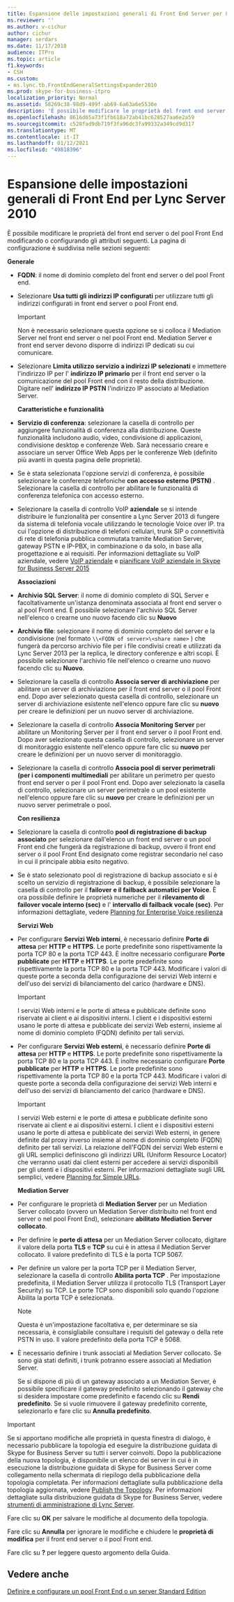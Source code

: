 ```yaml
---
title: Espansione delle impostazioni generali di Front End Server per Lync Server 2010
ms.reviewer: ''
ms.author: v-cichur
author: cichur
manager: serdars
ms.date: 11/17/2018
audience: ITPro
ms.topic: article
f1.keywords:
- CSH
ms.custom:
- ms.lync.tb.FrontEndGeneralSettingsExpander2010
ms.prod: skype-for-business-itpro
localization_priority: Normal
ms.assetid: 58269c38-98d9-499f-ab69-6a63a6e5530e
description: 'È possibile modificare le proprietà del front end server o del pool Front End modificando o configurando gli attributi seguenti. La pagina di configurazione è suddivisa nelle sezioni seguenti:'
ms.openlocfilehash: 8616d65a73f1fb618a72ab41bc628527aa6e2a59
ms.sourcegitcommit: c528fad9db719f3fa96dc3fa99332a349cd9d317
ms.translationtype: MT
ms.contentlocale: it-IT
ms.lasthandoff: 01/12/2021
ms.locfileid: "49818396"
---
```

# <a name="front-end-general-settings-expander-for-lync-server-2010"></a>Espansione delle impostazioni generali di Front End per Lync Server 2010

È possibile modificare le proprietà del front end server o del pool Front End modificando o configurando gli attributi seguenti. La pagina di configurazione è suddivisa nelle sezioni seguenti:

 **Generale**

- **FQDN**: il nome di dominio completo del front end server o del pool Front end.

- Selezionare **Usa tutti gli indirizzi IP configurati** per utilizzare tutti gli indirizzi configurati in front end server o pool Front end.

    > [!IMPORTANT]
    > Non è necessario selezionare questa opzione se si colloca il Mediation Server nel front end server o nel pool Front end. Mediation Server e front end server devono disporre di indirizzi IP dedicati su cui comunicare.

- Selezionare **Limita utilizzo servizio a indirizzi IP selezionati** e immettere l'indirizzo IP per l' **indirizzo IP primario** per il front end server o la comunicazione del pool Front end con il resto della distribuzione. Digitare nell' **indirizzo IP PSTN** l'indirizzo IP associato al Mediation Server.

    **Caratteristiche e funzionalità**

- **Servizio di conferenza**: selezionare la casella di controllo per aggiungere funzionalità di conferenza alla distribuzione. Queste funzionalità includono audio, video, condivisione di applicazioni, condivisione desktop e conferenze Web. Sarà necessario creare e associare un server Office Web Apps per le conferenze Web (definito più avanti in questa pagina delle proprietà).

- Se è stata selezionata l'opzione servizi di conferenza, è possibile selezionare le conferenze telefoniche **con accesso esterno (PSTN)** . Selezionare la casella di controllo per abilitare le funzionalità di conferenza telefonica con accesso esterno.

- Selezionare la casella di controllo VoIP **aziendale** se si intende distribuire le funzionalità per consentire a Lync Server 2013 di fungere da sistema di telefonia vocale utilizzando le tecnologie Voice over IP. tra cui l'opzione di distribuzione di telefoni cellulari, trunk SIP o connettività di rete di telefonia pubblica commutata tramite Mediation Server, gateway PSTN e IP-PBX, in combinazione o da solo, in base alla progettazione e ai requisiti. Per informazioni dettagliate su VoIP aziendale, vedere [VoIP aziendale](https://technet.microsoft.com/library/c9da8099-6f4f-4346-ac67-f041bb96072c.aspx) e [pianificare VoIP aziendale in Skype for Business Server 2015](../../plan-your-deployment/enterprise-voice-solution/enterprise-voice.md)

    **Associazioni**

- **Archivio SQL Server**: il nome di dominio completo di SQL Server e facoltativamente un'istanza denominata associata al front end server o al pool Front end. È possibile selezionare l'archivio SQL Server nell'elenco o crearne uno nuovo facendo clic su **Nuovo**

- **Archivio file**: selezionare il nome di dominio completo del server e la condivisione (nel formato  `\\<FQDN of server>\<share name>` ) che fungerà da percorso archivio file per i file condivisi creati e utilizzati da Lync Server 2013 per la replica, le directory conferenze e altri scopi. È possibile selezionare l'archivio file nell'elenco o crearne uno nuovo facendo clic su **Nuovo**.

- Selezionare la casella di controllo **Associa server di archiviazione** per abilitare un server di archiviazione per il front end server o il pool Front end. Dopo aver selezionato questa casella di controllo, selezionare un server di archiviazione esistente nell'elenco oppure fare clic su **nuovo** per creare le definizioni per un nuovo server di archiviazione.

- Selezionare la casella di controllo **Associa Monitoring Server** per abilitare un Monitoring Server per il front end server o il pool Front end. Dopo aver selezionato questa casella di controllo, selezionare un server di monitoraggio esistente nell'elenco oppure fare clic su **nuovo** per creare le definizioni per un nuovo server di monitoraggio.

- Selezionare la casella di controllo **Associa pool di server perimetrali (per i componenti multimediali** per abilitare un perimetro per questo front end server o per il pool Front end. Dopo aver selezionato la casella di controllo, selezionare un server perimetrale o un pool esistente nell'elenco oppure fare clic su **nuovo** per creare le definizioni per un nuovo server perimetrale o pool.

  **Con resilienza**

- Selezionare la casella di controllo **pool di registrazione di backup associato** per selezionare dall'elenco un front end server o un pool Front end che fungerà da registrazione di backup, ovvero il front end server o il pool Front End designato come registrar secondario nel caso in cui il principale abbia esito negativo.

- Se è stato selezionato pool di registrazione di backup associato e si è scelto un servizio di registrazione di backup, è possibile selezionare la casella di controllo per il **failover e il failback automatici per Voice**. È ora possibile definire le proprietà numeriche per il **rilevamento di failover vocale interno (sec)** e l' **intervallo di failback vocale (sec)**. Per informazioni dettagliate, vedere [Planning for Enterprise Voice resilienza](https://technet.microsoft.com/library/ca116700-1055-4ca5-9b87-4c7f380c3655.aspx)

  **Servizi Web**

- Per configurare **Servizi Web interni**, è necessario definire **Porte di attesa** per **HTTP** e **HTTPS**. Le porte predefinite sono rispettivamente la porta TCP 80 e la porta TCP 443. È inoltre necessario configurare **Porte pubblicate** per **HTTP** e **HTTPS**. Le porte predefinite sono rispettivamente la porta TCP 80 e la porta TCP 443. Modificare i valori di queste porte a seconda della configurazione dei servizi Web interni e dell'uso dei servizi di bilanciamento del carico (hardware e DNS).

    > [!IMPORTANT]
    > I servizi Web interni e le porte di attesa e pubblicate definite sono riservate ai client e ai dispositivi interni. I client e i dispositivi esterni usano le porte di attesa e pubblicate dei servizi Web esterni, insieme al nome di dominio completo (FQDN) definito per tali servizi.

- Per configurare **Servizi Web esterni**, è necessario definire **Porte di attesa** per **HTTP** e **HTTPS**. Le porte predefinite sono rispettivamente la porta TCP 80 e la porta TCP 443. È inoltre necessario configurare **Porte pubblicate** per **HTTP** e **HTTPS**. Le porte predefinite sono rispettivamente la porta TCP 80 e la porta TCP 443. Modificare i valori di queste porte a seconda della configurazione dei servizi Web interni e dell'uso dei servizi di bilanciamento del carico (hardware e DNS).

    > [!IMPORTANT]
    > I servizi Web esterni e le porte di attesa e pubblicate definite sono riservate ai client e ai dispositivi esterni. I client e i dispositivi esterni usano le porte di attesa e pubblicate dei servizi Web esterni, in genere definite dal proxy inverso insieme al nome di dominio completo (FQDN) definito per tali servizi. La relazione dell'FQDN dei servizi Web esterni e gli URL semplici definiscono gli indirizzi URL (Uniform Resource Locator) che verranno usati dai client esterni per accedere ai servizi disponibili per gli utenti e i dispositivi esterni. Per informazioni dettagliate sugli URL semplici, vedere [Planning for Simple URLs](https://technet.microsoft.com/library/20e4f4b6-b7ff-4297-b00d-d1211ee800ac.aspx).

  **Mediation Server**

- Per configurare le proprietà di **Mediation Server** per un Mediation Server collocato (ovvero un Mediation Server distribuito nel front end server o nel pool Front End), selezionare **abilitato Mediation Server collocato**.

- Per definire le **porte di attesa** per un Mediation Server collocato, digitare il valore della porta **TLS** e **TCP** su cui è in attesa il Mediation Server collocato. Il valore predefinito di TLS è la porta TCP 5067.

- Per definire un valore per la porta TCP per il Mediation Server, selezionare la casella di controllo **Abilita porta TCP** . Per impostazione predefinita, il Mediation Server utilizza il protocollo TLS (Transport Layer Security) su TCP. Le porte TCP sono disponibili solo quando l'opzione Abilita la porta TCP è selezionata.

    > [!NOTE]
    > Questa è un'impostazione facoltativa e, per determinare se sia necessaria, è consigliabile consultare i requisiti del gateway o della rete PSTN in uso. Il valore predefinito della porta TCP è 5068.

- È necessario definire i trunk associati al Mediation Server collocato. Se sono già stati definiti, i trunk potranno essere associati al Mediation Server.

    Se si dispone di più di un gateway associato a un Mediation Server, è possibile specificare il gateway predefinito selezionando il gateway che si desidera impostare come predefinito e facendo clic su **Rendi predefinito**. Se si vuole rimuovere il gateway predefinito corrente, selezionarlo e fare clic su **Annulla predefinito**.

> [!IMPORTANT]
> Se si apportano modifiche alle proprietà in questa finestra di dialogo, è necessario pubblicare la topologia ed eseguire la distribuzione guidata di Skype for Business Server su tutti i server coinvolti. Dopo la pubblicazione della nuova topologia, è disponibile un elenco dei server in cui è in esecuzione la distribuzione guidata di Skype for Business Server come collegamento nella schermata di riepilogo della pubblicazione della topologia completata. Per informazioni dettagliate sulla pubblicazione della topologia aggiornata, vedere [Publish the Topology](https://technet.microsoft.com/library/3b5a744b-b3a8-4538-a55e-e2e4f72dff47.aspx). Per informazioni dettagliate sulla distribuzione guidata di Skype for Business Server, vedere [strumenti di amministrazione di Lync Server](https://technet.microsoft.com/library/9b006f93-4f3d-461d-89b8-e80a34fdb3c5.aspx).

Fare clic su **OK** per salvare le modifiche al documento della topologia.

Fare clic su **Annulla** per ignorare le modifiche e chiudere le **proprietà di modifica** per il front end server o il pool Front end.

Fare clic su **?** per leggere questo argomento della Guida.

## <a name="see-also"></a>Vedere anche

[Definire e configurare un pool Front End o un server Standard Edition](https://technet.microsoft.com/library/713fc263-23dd-414a-b001-82932e4fe966.aspx)
